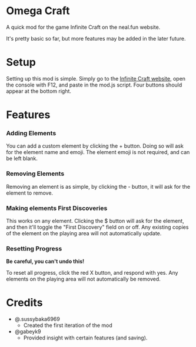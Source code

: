 # Omega Craft
A quick mod for the game Infinite Craft on the neal.fun website.

It's pretty basic so far, but more features may be added in the later future.

# Setup
Setting up this mod is simple. Simply go to the [Infinite Craft website](https://neal.fun/infinite-craft/), open the console with F12, and paste in the mod.js script. Four buttons should appear at the bottom right.

# Features
### Adding Elements
You can add a custom element by clicking the + button. Doing so will ask for the element name and emoji. The element emoji is not required, and can be left blank.

### Removing Elements
Removing an element is as simple, by clicking the - button, it will ask for the element to remove.

### Making elements First Discoveries
This works on any element. Clicking the $ button will ask for the element, and then it'll toggle the "First Discovery" field on or off. Any existing copies of the element on the playing area will not automatically update.

### Resetting Progress
**Be careful, you can't undo this!**

To reset all progress, click the red X button, and respond with yes. Any elements on the playing area will not automatically be removed.

# Credits
- @.sussybaka6969
  - Created the first iteration of the mod
- @gabeyk9
  - Provided insight with certain features (and saving).
